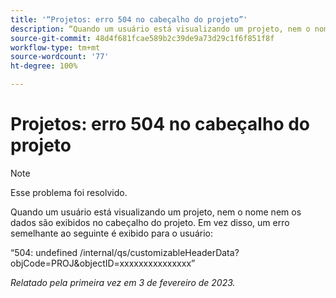 ```yaml
---
title: '“Projetos: erro 504 no cabeçalho do projeto”'
description: “Quando um usuário está visualizando um projeto, nem o nome nem os dados são exibidos no cabeçalho do projeto. Em vez disso, um erro é exibido para o usuário.”
source-git-commit: 48d4f681fcae589b2c39de9a73d29c1f6f851f8f
workflow-type: tm+mt
source-wordcount: '77'
ht-degree: 100%

---
```



# Projetos: erro 504 no cabeçalho do projeto

>[!NOTE]
>
>Esse problema foi resolvido.

Quando um usuário está visualizando um projeto, nem o nome nem os dados são exibidos no cabeçalho do projeto. Em vez disso, um erro semelhante ao seguinte é exibido para o usuário:

“504: undefined /internal/qs/customizableHeaderData?objCode=PROJ&amp;objectID=xxxxxxxxxxxxxxx”

_Relatado pela primeira vez em 3 de fevereiro de 2023._

